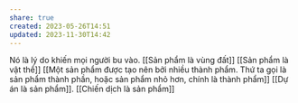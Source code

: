 ```yaml
---
share: true
created: 2023-05-26T14:51
updated: 2023-11-30T14:42
---
```

Nó là lý do khiến mọi người bu vào. 
[[Sản phẩm là vùng đất]] 
[[Sản phẩm là vật thể]]
[[Một sản phẩm được tạo nên bởi nhiều thành phẩm. Thứ ta gọi là sản phẩm thành phần, hoặc sản phẩm nhỏ hơn, chính là thành phẩm]]
[[Dự án là sản phẩm]]. [[Chiến dịch là sản phẩm]]